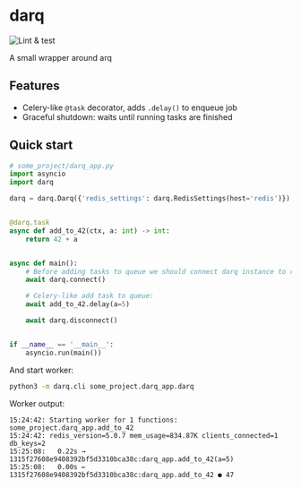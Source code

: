 # darq

![Lint & test](https://github.com/seedofjoy/darq/workflows/Lint%20&%20test/badge.svg?branch=master)

A small wrapper around arq

## Features
* Celery-like `@task` decorator, adds `.delay()` to enqueue job
* Graceful shutdown: waits until running tasks are finished

## Quick start

```python
# some_project/darq_app.py
import asyncio
import darq

darq = darq.Darq({'redis_settings': darq.RedisSettings(host='redis')})


@darq.task
async def add_to_42(ctx, a: int) -> int:
    return 42 + a


async def main():
    # Before adding tasks to queue we should connect darq instance to redis
    await darq.connect()

    # Celery-like add task to queue:
    await add_to_42.delay(a=5)

    await darq.disconnect()


if __name__ == '__main__':
    asyncio.run(main())
```

And start worker:
```sh
python3 -m darq.cli some_project.darq_app.darq
```

Worker output:
```
15:24:42: Starting worker for 1 functions: some_project.darq_app.add_to_42
15:24:42: redis_version=5.0.7 mem_usage=834.87K clients_connected=1 db_keys=2
15:25:08:   0.22s → 1315f27608e9408392bf5d3310bca38c:darq_app.add_to_42(a=5)
15:25:08:   0.00s ← 1315f27608e9408392bf5d3310bca38c:darq_app.add_to_42 ● 47
```
